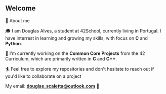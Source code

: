 ## Welcome

 💫 About me

🎓 I am Douglas Alves, a student at 42School, currently living in Portugal.  I have interrest in learning and growing my skills, with focus on **C** and **Python**.

📝 I'm currently working on the **Common Core Projects** from the 42 Curriculum, which are primarily written in **C** and **C++**.

🏄 Feel free to explore my repositories and don't hesitate to reach out if you'd like to collaborate on a project

My email: **douglas_scaletta@outlook.com** 📨

<!--![Top Langs](https://github-readme-stats.vercel.app/api/top-langs/?username=rach3bartmoss&layout=compact&theme=dark)

<!--
**rach3bartmoss/rach3bartmoss** is a ✨ _special_ ✨ repository because its `README.md` (this file) appears on your GitHub profile.

Here are some ideas to get you started:

- 🔭 I’m currently working on ...
- 🌱 I’m currently learning ...
- 👯 I’m looking to collaborate on ...
- 🤔 I’m looking for help with ...
- 💬 Ask me about ...
- 📫 How to reach me: ...
- 😄 Pronouns: ...
- ⚡ Fun fact: ...
-->
